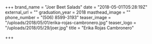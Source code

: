 +++
brand_name = "Joer Beet Salads"
date = "2018-05-01T05:28:19Z"
external_url = ""
graduation_year = 2018
masthead_image = ""
phone_number = "(506) 8599-3193"
teaser_image = "/uploads/2018/05/01/erika-rojas-cambronero.jpg"
teaser_logo = "/uploads/2018/05/29/joer.jpg"
title = "Erika Rojas Cambronero"

+++
